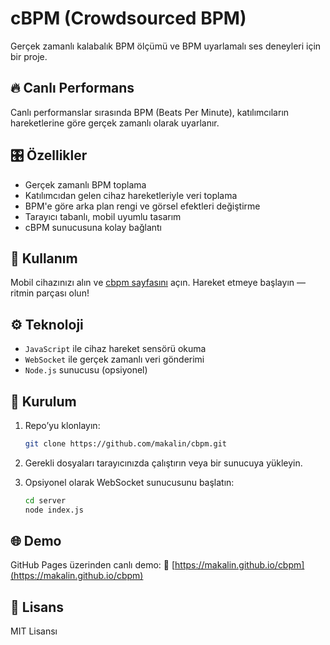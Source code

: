 # cBPM (Crowdsourced BPM)

Gerçek zamanlı kalabalık BPM ölçümü ve BPM uyarlamalı ses deneyleri için bir proje.

## 🔥 Canlı Performans

Canlı performanslar sırasında BPM (Beats Per Minute), katılımcıların hareketlerine göre gerçek zamanlı olarak uyarlanır.

## 🎛️ Özellikler

* Gerçek zamanlı BPM toplama
* Katılımcıdan gelen cihaz hareketleriyle veri toplama
* BPM'e göre arka plan rengi ve görsel efektleri değiştirme
* Tarayıcı tabanlı, mobil uyumlu tasarım
* cBPM sunucusuna kolay bağlantı

## 📱 Kullanım

Mobil cihazınızı alın ve [cbpm sayfasını](https://makalin.github.io/cbpm) açın. Hareket etmeye başlayın — ritmin parçası olun!

## ⚙️ Teknoloji

* `JavaScript` ile cihaz hareket sensörü okuma
* `WebSocket` ile gerçek zamanlı veri gönderimi
* `Node.js` sunucusu (opsiyonel)

## 🚀 Kurulum

1. Repo’yu klonlayın:

   ```bash
   git clone https://github.com/makalin/cbpm.git
   ```

2. Gerekli dosyaları tarayıcınızda çalıştırın veya bir sunucuya yükleyin.

3. Opsiyonel olarak WebSocket sunucusunu başlatın:

   ```bash
   cd server
   node index.js
   ```

## 🌐 Demo

GitHub Pages üzerinden canlı demo:
🔗 [https://makalin.github.io/cbpm](https://makalin.github.io/cbpm)

## 📄 Lisans

MIT Lisansı
